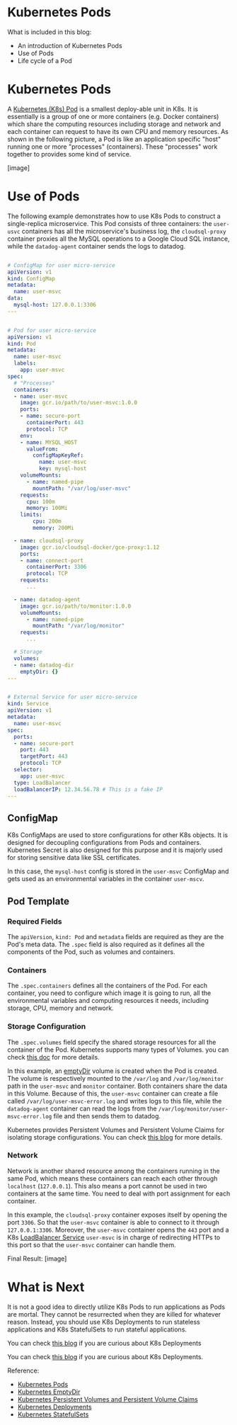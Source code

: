 # Kubernetes Pods
What is included in this blog:
- An introduction of Kubernetes Pods
- Use of Pods
- Life cycle of a Pod

# Kubernetes Pods
A [Kubernetes (K8s) Pod](https://kubernetes.io/docs/concepts/workloads/pods/pod/) is a smallest deploy-able unit in K8s. It is essentially is a group of one or more containers (e.g. Docker containers) which share the computing resources including storage and network and each container can request to have its own CPU and memory resources. As shown in the following picture, a Pod is like an application specific "host" running one or more "processes" (containers). These "processes" work together to provides some kind of service.

[image]

# Use of Pods
The following example demonstrates how to use K8s Pods to construct a single-replica microservice. This Pod consists of three containers: the `user-usvc` containers has all the microservice's business log, the `cloudsql-proxy` container proxies all the MySQL operations to a Google Cloud SQL instance, while the `datadog-agent` container sends the logs to datadog.

```yaml

# ConfigMap for user micro-service
apiVersion: v1
kind: ConfigMap
metadata:
  name: user-msvc
data:
  mysql-host: 127.0.0.1:3306
---


# Pod for user micro-service
apiVersion: v1
kind: Pod
metadata:
  name: user-msvc
  labels:
    app: user-msvc
spec:
  # "Processes"
  containers:
  - name: user-msvc
    image: gcr.io/path/to/user-msvc:1.0.0
    ports:
    - name: secure-port
      containerPort: 443
      protocol: TCP
    env:
    - name: MYSQL_HOST
      valueFrom:
        configMapKeyRef:
          name: user-msvc
          key: mysql-host
    volumeMounts:
      - name: named-pipe
        mountPath: "/var/log/user-msvc"
    requests:
      cpu: 100m
      memory: 100Mi
    limits:
        cpu: 200m
        memory: 200Mi

  - name: cloudsql-proxy
    image: gcr.io/cloudsql-docker/gce-proxy:1.12
    ports:
    - name: connect-port
      containerPort: 3306
      protocol: TCP
    requests:
      ...

  - name: datadog-agent
    image: gcr.io/path/to/monitor:1.0.0
    volumeMounts:
      - name: named-pipe
        mountPath: "/var/log/monitor"
    requests:
      ...

  # Storage
  volumes:
  - name: datadog-dir
    emptyDir: {}
---


# External Service for user micro-service
kind: Service
apiVersion: v1
metadata:
  name: user-msvc
spec:
  ports:
  - name: secure-port
    port: 443
    targetPort: 443
    protocol: TCP
  selector:
    app: user-msvc
  type: LoadBalancer
  loadBalancerIP: 12.34.56.78 # This is a fake IP
---
```

## ConfigMap
K8s ConfigMaps are used to store configurations for other K8s objects. It is designed for decoupling configurations from Pods and containers. Kubernetes Secret is also designed for this purpose and it is majorly used for storing sensitive data like SSL certificates.

In this case, the `mysql-host` config is stored in the `user-msvc` ConfigMap and gets used as an environmental variables in the container `user-mscv`.


## Pod Template

### Required Fields
The `apiVersion`, `kind: Pod` and `metadata` fields are required as they are the Pod's meta data. The `.spec` field is also required as it defines all the components of the Pod, such as volumes and containers.

### Containers
The `.spec.containers` defines all the containers of the Pod. For each container, you need to configure which image it is going to run, all the environmental variables and computing resources it needs, including storage, CPU, memory and network.

### Storage Configuration
The `.spec.volumes` field specify the shared storage resources for all the container of the Pod. Kubernetes supports many types of Volumes. you can check [this doc](https://kubernetes.io/docs/concepts/storage/volumes/) for more details.

In this example, an [emptyDir](https://kubernetes.io/docs/concepts/storage/volumes/#emptydir) volume is created when the Pod is created. The volume is respectively mounted to the `/var/log` and `/var/log/monitor` path in the `user-msvc` and `monitor` container. Both containers share the data in this Volume. Because of this, the `user-msvc` container can create a file called `/var/log/user-msvc-error.log` and writes logs to this file, while the `datadog-agent` container can read the logs from the `/var/log/monitor/user-msvc-error.log` file and then sends them to datadog.

Kubernetes provides Persistent Volumes and Persistent Volume Claims for isolating storage configurations. You can check [this blog](https://www.aaronzhuo.com/persistent-volumes-and-persistent-volume-claims-in-kubernetes/) for more details.

### Network
Network is another shared resource among the containers running in the same Pod, which means these containers can reach each other through `localhost` (`127.0.0.1`). This also means a port cannot be used in two containers at the same time. You need to deal with port assignment for each container.

In this example, the `cloudsql-proxy` container exposes itself by opening the port `3306`. So that the `user-msvc` container is able to connect to it through `127.0.0.1:3306`. Moreover, the `user-msvc` container opens the `443` port and a K8s [LoadBalancer Service](https://kubernetes.io/docs/concepts/services-networking/service/#loadbalancer) `user-msvc` is in charge of redirecting HTTPs to this port so that the `user-msvc` container can handle them.


Final Result:
[image]

# What is Next

It is not a good idea to directly utilize K8s Pods to run applications as Pods are mortal. They cannot be resurrected when they are killed for whatever reason. Instead, you should use K8s Deployments to run stateless applications and K8s StatefulSets to run stateful applications.

You can check [this blog](https://www.aaronzhuo.com/kubernetes-deployment/) if you are curious about K8s Deployments

You can check [this blog](https://www.aaronzhuo.com/kubernetes-statefulsets/) if you are curious about K8s Deployments.


Reference:

- [Kubernetes Pods](https://kubernetes.io/docs/concepts/workloads/pods/pod/)
- [Kubernetes EmptyDir]((https://kubernetes.io/docs/concepts/storage/volumes/#emptydir))
- [Kubernetes Persistent Volumes and Persistent Volume Claims]((https://www.aaronzhuo.com/persistent-volumes-and-persistent-volume-claims-in-kubernetes/))
- [Kubernetes Deployments](https://www.aaronzhuo.com/kubernetes-deployments/)
- [Kubernetes StatefulSets](https://www.aaronzhuo.com/kubernetes-statefulsets/)